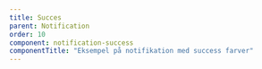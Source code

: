 ```yaml
---
title: Succes
parent: Notification
order: 10
component: notification-success
componentTitle: "Eksempel på notifikation med success farver"
---
```

